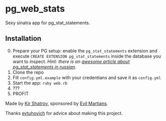 pg_web_stats
============

Sexy sinatra app for pg_stat_statements.

## Installation

0. Prepare your PG setup: enable the `pg_stat_statements` extension and execute `CREATE EXTENSION pg_stat_statements` inside the database you want to inspect. *Hint: there is an [awesome article about pg_stat_statements in russian](http://evtuhovich.ru/blog/2013/06/28/pg-stat-statements/#comment-945382408).*
1. Clone the repo
2. Fill `config.yml.example` with your credentians and save it as `config.yml`
3. Start the app: `ruby web.rb`
4. ???
5. PROFIT


Made by [Kir Shatrov](https://github.com/kirs), sponsored by [Evil Martians](http://evl.ms).

Thanks [evtuhovich](https://twitter.com/evtuhovich) for advice about making this project.
